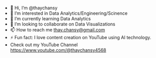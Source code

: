 - 👋 Hi, I’m @thaychansy
- 👀 I’m interested in Data Analytics/Engineering/Scinence
- 🌱 I’m currently learning Data Analytics
- 💞️ I’m looking to collaborate on Data Visualizations
- 📫 How to reach me thay.chansy@gmail.com
- ⚡ Fun fact: I love content creation on YouTube using AI technology.
- Check out my YouTube Channel https://www.youtube.com/@thaychansy4568

<!---
thaychansy/thaychansy is a ✨ special ✨ repository because its `README.md` (this file) appears on your GitHub profile.
You can click the Preview link to take a look at your changes.
--->
